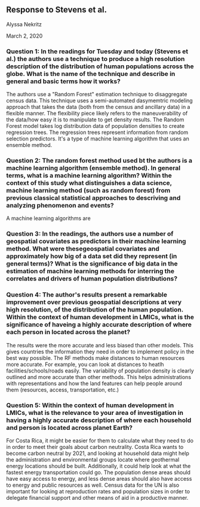 ## Response to Stevens et al.

Alyssa Nekritz

March 2, 2020

### Question 1: In the readings for Tuesday and today (Stevens et al.) the authors use a technique to produce a high resolution description of the distribution of human populations across the globe. What is the name of the technique and describe in general and basic terms how it works?

The authors use a "Random Forest" estimation technique to disaggregate census data. This technique uses a semi-automated dasymemtric  modeling approach that takes the data (both from the census and ancillary data) in a flexible manner. The flexibility piece likely refers to the maneuverability of the data/how easy it is to manipulate to get density results. The Random Forest model takes log distribution data of population densities to create regression trees. The regression trees represent information from random selection predictors. It's a type of machine learning algorithm that uses an ensemble method.

### Question 2: The random forest method used bt the authors is a machine learning algorithm (ensemble method). In general terms, what is a machine learning algorithm? Within the context of this study what distinguishes a data science, machine learning method (such as random forest) from previous classical statistical approaches to descriving and analyzing phenomenon and events?

A machine learning algorithms are

### Question 3: In the readings, the authors use a number of geospatial covariates as predictors in their machine learning method. What were thesegeospatial covariates and approximately how big of a data set did they represent (in general terms)? What is the significance of big data in the estimation of machine learning methods for interring the correlates and drivers of human population distributions?

### Question 4: The author's results present a remarkable improvement over previous geospatial descriptions at very high resolution, of the distribution of the human population. Within the context of human development in LMICs, what is the significance of haveing a highly accurate description of where each person in located across the planet?

The results were the more accurate and less biased than other models. This gives countries the information they need in order to implement policy in the best way possible. The RF methods make distances to human resources more accurate. For example, you can look at distances to heatlh facilities/schools/roads easily. The variability of population density is clearly outlined and more accurate than other methods. This helps administrations with representations and how the land features can help people around them (resources, access, transportation, etc.)

### Question 5: Within the context of human development in LMICs, what is the relevance to your area of investigation in having a highly accurate description of where each household and person is located across planet Earth?

For Costa Rica, it might be easier for them to calculate what they need to do in order to meet their goals about carbon neutrality. Costa Rica wants to become carbon neutral by 2021, and looking at household data might help the administration and environmental groups locate where geothermal energy locations should be built. Additionally, it could help look at what the fastest energy transportation could go. The population dense areas should have easy access to energy, and less dense areas should also have access to energy and public resources as well. Census data for the UN is also important for looking at reproduction rates and population sizes in order to delegate financial support and other means of aid in a productive manner.

